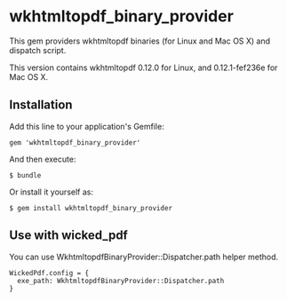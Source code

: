 # wkhtmltopdf\_binary\_provider

This gem providers wkhtmltopdf binaries (for Linux and Mac OS X)
and dispatch script.

This version contains wkhtmltopdf 0.12.0 for Linux, and 0.12.1-fef236e for Mac OS X.


## Installation

Add this line to your application's Gemfile:

    gem 'wkhtmltopdf_binary_provider'

And then execute:

    $ bundle

Or install it yourself as:

    $ gem install wkhtmltopdf_binary_provider


## Use with wicked\_pdf

You can use WkhtmltopdfBinaryProvider::Dispatcher.path helper method.

    WickedPdf.config = {
      exe_path: WkhtmltopdfBinaryProvider::Dispatcher.path
    }
